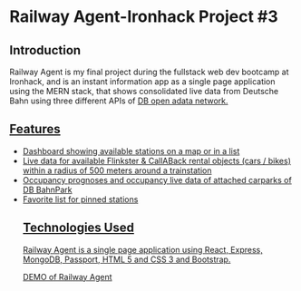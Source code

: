 <h1>Railway Agent-Ironhack Project #3</h1>

<h2> Introduction </h2>
Railway Agent is my final project during  the fullstack web dev bootcamp at Ironhack, and is an instant information app as a single page application using the MERN stack, that shows consolidated live data from Deutsche Bahn using three different APIs of <a href="http://data.deutschebahn.com/dataset?groups=datasets"> DB open adata network.

<h2> Features </h2>
<ul>
 <li>Dashboard showing available stations on a map or in a list</li>
<li>Live data for available Flinkster & CallABack rental objects (cars / bikes) within a radius of 500 meters around a trainstation</li>
<li>Occupancy prognoses and occupancy live data of attached carparks of DB BahnPark</li>
<li>Favorite list for pinned stations</li>

<h2> Technologies Used </h2>

Railway Agent is a single page application using  React, Express, MongoDB, Passport, HTML 5 and CSS 3 and Bootstrap.

<a href="https://railway-agent.herokuapp.com/">DEMO of Railway Agent</a>
